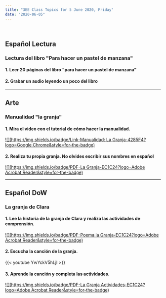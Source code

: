 ```yaml
---
title: "3EE Class Topics for 5 June 2020, Friday"
date: "2020-06-05"
---
```


&nbsp;

## Español Lectura

### Lectura del libro "Para hacer un pastel de manzana"

#### 1. Leer 20 páginas del libro "para hacer un pastel de manzana"

#### 2. Grabar un audio leyendo un poco del libro

<hr>

## Arte

### Manualidad "la granja"

#### 1. Mira el video con el tutorial de cómo hacer la manualidad.

[![](https://img.shields.io/badge/Link-Manualidad: La Granja-4285F4?logo=Google Chrome&style=for-the-badge)](https://rockalingua.com/videos/craft-farm)

#### 2. Realiza tu propia granja. No olvides escribir sus nombres en español

[![](https://img.shields.io/badge/PDF-La Granja-EC1C24?logo=Adobe Acrobat Reader&style=for-the-badge)](/docs/lagranja_af.pdf)

<hr>

## Español DoW

### La granja de Clara

#### 1. Lee la historia de la granja de Clara y realiza las actividades de comprensión.

[![](https://img.shields.io/badge/PDF-Poema la Granja-EC1C24?logo=Adobe Acrobat Reader&style=for-the-badge)](/docs/poema_la_granja.pdf)

#### 2. Escucha la canción de la granja.

{{< youtube YwYckV5hLjI >}}

#### 3. Aprende la canción y completa las actividades.

[![](https://img.shields.io/badge/PDF-La Granja Actividades-EC1C24?logo=Adobe Acrobat Reader&style=for-the-badge)](/docs/w6_3_lagranja_2017.pdf)

<br/>
<br/>

